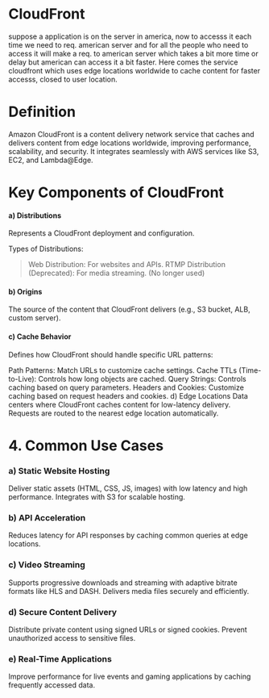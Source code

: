 # CloudFront
suppose a application is on the server in america, now to accesss it each time we need to req. american server and for all the people who need to access it will make a req. to american server which takes a bit more time
or delay but american can access it a bit faster.
Here comes the service cloudfront
which uses edge locations worldwide to cache content for faster accesss, closed to user location.

# Definition
Amazon CloudFront is a content delivery network service that caches and delivers content from edge locations worldwide, 
improving performance, scalability, and security. It integrates seamlessly with AWS services like S3, EC2, and Lambda@Edge.

# Key Components of CloudFront
#### a) Distributions
Represents a CloudFront deployment and configuration.

Types of Distributions:
> Web Distribution: For websites and APIs.
> RTMP Distribution (Deprecated): For media streaming. (No longer used)


#### b) Origins
The source of the content that CloudFront delivers (e.g., S3 bucket, ALB, custom server).

#### c) Cache Behavior
Defines how CloudFront should handle specific URL patterns:


Path Patterns: Match URLs to customize cache settings.
Cache TTLs (Time-to-Live): Controls how long objects are cached.
Query Strings: Controls caching based on query parameters.
Headers and Cookies: Customize caching based on request headers and cookies.
d) Edge Locations
Data centers where CloudFront caches content for low-latency delivery.
Requests are routed to the nearest edge location automatically.

# 4. Common Use Cases
### a) Static Website Hosting
Deliver static assets (HTML, CSS, JS, images) with low latency and high performance.
Integrates with S3 for scalable hosting.

### b) API Acceleration
Reduces latency for API responses by caching common queries at edge locations.

### c) Video Streaming
Supports progressive downloads and streaming with adaptive bitrate formats like HLS and DASH.
Delivers media files securely and efficiently.

### d) Secure Content Delivery
Distribute private content using signed URLs or signed cookies.
Prevent unauthorized access to sensitive files.

### e) Real-Time Applications
Improve performance for live events and gaming applications by caching frequently accessed data.
